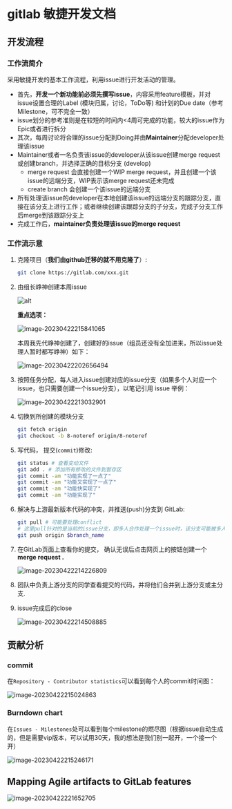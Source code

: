 # gitlab 敏捷开发文档

## 开发流程

### 工作流简介

采用敏捷开发的基本工作流程，利用issue进行开发活动的管理。

- 首先，**开发一个新功能前必须先撰写issue**，内容采用feature模板，并对issue设置合理的Label (模块归属，讨论，ToDo等) 和计划的Due date（参考Milestone，可不完全一致）
- issue划分的参考准则是在较短的时间内<4周可完成的功能，较大的issue作为Epic或者进行拆分
- 其次，每周讨论将合理的issue分配到Doing并由**Maintainer**分配developer处理该issue
- Maintainer或者一名负责该issue的developer从该issue创建merge request或创建branch，并选择正确的目标分支 (develop)
  - merge request 会直接创建一个WIP merge request，并且创建一个该issue的远端分支，WIP表示该merge request还未完成
  - create branch 会创建一个该issue的远端分支
- 所有处理该issue的developer在本地创建该issue的远端分支的跟踪分支，直接在该分支上进行工作；或者继续创建该跟踪分支的子分支，完成子分支工作后merge到该跟踪分支上
- 完成工作后，**maintainer负责处理该issue的merge request**

### 工作流示意

1. 克隆项目（**我们由github迁移的就不用克隆了**）:

   ```bash
   git clone https://gitlab.com/xxx.git
   ```

2. 由组长峥神创建本周issue

   

   ![alt](https://github.com/Raxio-Z/Bragi/blob/main/images/image-20230422184013706.png?inline=false)

   **重点选项：**

   ![image-20230422215841065](https://github.com/Raxio-Z/Bragi/blob/main/images/image-20230422215841065.png?inline=false)

   本周我先代峥神创建了，创建好的issue（组员还没有全加进来，所以issue处理人暂时都写峥神）如下：

   ![image-20230422202656494](https://github.com/Raxio-Z/Bragi/blob/main/images/image-20230422202656494.png?inline=false)

3. 按照任务分配，每人进入issue创建对应的issue分支（如果多个人对应一个issue，也只需要创建一个issue分支），以笔记引用 issue 举例：

   ![image-20230422213032901](https://github.com/Raxio-Z/Bragi/blob/main/images/image-20230422213032901.png?inline=false)

4. 切换到所创建的模块分支

   ```bash
   git fetch origin
   git checkout -b 8-noteref origin/8-noteref
   ```

5. 写代码， 提交(`commit`)修改:

   ```bash
   git status # 查看变动文件
   git add . # 添加所有修改的文件到暂存区
   git commit -am "功能实现了一点了"
   git commit -am "功能又实现了一点了"
   git commit -am "功能快实现了"
   git commit -am "功能实现了"
   ```

6. 解决与上游最新版本代码的冲突，并推送(push)分支到 GitLab:

   ```bash
   git pull # 可能要处理conflict
   # 这里pull针对的是当前的issue分支，即多人合作处理一个issue时，该分支可能被多人改动，故提交前需要先pull远程分支
   git push origin $branch_name
   ```

7. 在GitLab页面上查看你的提交， 确认无误后点击网页上的按钮创建一个 **merge request .**

   ![image-20230422214226809](https://github.com/Raxio-Z/Bragi/blob/main/images/image-20230422214226809.png?inline=false)

8. 团队中负责上游分支的同学查看提交的代码，并将他们合并到上游分支或主分支.

9. issue完成后的close

   ![image-20230422214508885](https://github.com/Raxio-Z/Bragi/blob/main/images/image-20230422214508885.png?inline=false)



## 贡献分析

### commit

在`Repository - Contributor statistics`可以看到每个人的commit时间图：

![image-20230422215024863](https://github.com/Raxio-Z/Bragi/blob/main/images/image-20230422215024863.png?inline=false)



### Burndown chart

在`Issues - Milestones`处可以看到每个milestone的燃尽图（根据issue自动生成的，但是需要vip版本，可以试用30天，我的想法是我们别一起开，一个接一个开）

![image-20230422215246171](https://github.com/Raxio-Z/Bragi/blob/main/images/image-20230422215246171.png?inline=false)



## Mapping Agile artifacts to GitLab features

![image-20230422221652705](https://gitlab.com/stackoverfloww1/Bragi/-/raw/dev/images/image-20230422221652705.png?inline=false)